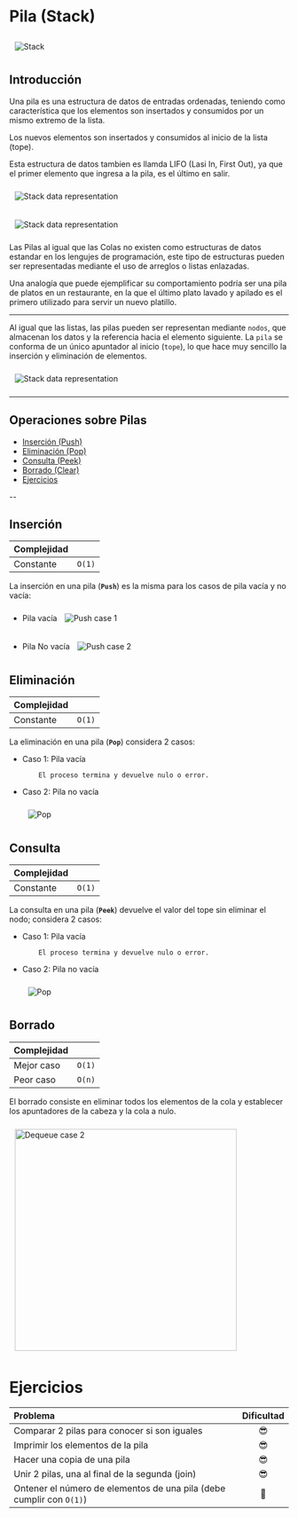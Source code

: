 # Pila (Stack)

<img src="_media/stack.jpg"
     alt="Stack"
     style="margin: 10px;" />

## Introducción

Una pila es una estructura de datos de entradas ordenadas, teniendo como característica que los elementos son insertados y consumidos por un mismo extremo de la lista.

Los nuevos elementos son insertados y consumidos al inicio de la lista (tope).

Esta estructura de datos tambien es llamda LIFO (Lasi In, First Out), ya que el primer elemento que ingresa a la pila, es el último en salir.

<img src="_media/stack-push-representation.jpg"
     alt="Stack data representation"
     style="margin: 10px;" />

<img src="_media/stack-pop-representation.jpg"
     alt="Stack data representation"
     style="margin: 10px;" />

Las Pilas al igual que las Colas no existen como estructuras de datos estandar en los lengujes de programación, este tipo de estructuras pueden ser representadas mediante el uso de arreglos o listas enlazadas.

Una analogía que puede ejemplificar su comportamiento podría ser una pila de platos en un restaurante, en la que el último plato lavado y apilado es el primero utilizado para servir un nuevo platillo.

---

Al igual que las listas, las pilas pueden ser representan mediante `nodos`, que almacenan los datos y la referencia hacia el elemento siguiente. La `pila` se conforma de un único
apuntador al inicio (`tope`), lo que hace muy sencillo la inserción y eliminación de elementos.

<img src="_media/stack-representation.jpg"
     alt="Stack data representation"
     style="margin: 10px;" />

---

## Operaciones sobre Pilas

- [Inserción (Push)](#inserción)
- [Eliminación (Pop)](#eliminación)
- [Consulta (Peek)](#consulta)
- [Borrado (Clear)](#borrado)
- [Ejercicios](#ejercicios)

--

## Inserción

| Complejidad   |        |
| :---          | :---:  |
| Constante     | `O(1)` |

La inserción en una pila (**`Push`**) es la misma para los casos de pila vacía y no vacía:

- Pila vacía
  <img src="_media/stack-push-case-1.jpg"
     alt="Push case 1"
     style="margin: 10px;" />

- Pila No vacía
  <img src="_media/stack-push-case-2.jpg"
     alt="Push case 2"
     style="margin: 10px;" />


## Eliminación

| Complejidad   |        |
| :---          | :---:  |
| Constante     | `O(1)` |

La eliminación en una pila (**`Pop`**) considera 2 casos:

- Caso 1: Pila vacía

          El proceso termina y devuelve nulo o error.

- Caso 2: Pila no vacía

  <img src="_media/stack-pop.jpg"
     alt="Pop"
     style="margin: 10px;" />


## Consulta

| Complejidad   |        |
| :---          | :---:  |
| Constante     | `O(1)` |

La consulta en una pila (**`Peek`**) devuelve el valor del tope sin eliminar el nodo; considera 2 casos:

- Caso 1: Pila vacía

          El proceso termina y devuelve nulo o error.

- Caso 2: Pila no vacía

  <img src="_media/stack-peek.jpg"
     alt="Pop"
     style="margin: 10px;" />



## Borrado

| Complejidad   |        |
| :---          | :---:  |
| Mejor caso    | `O(1)` |
| Peor caso     | `O(n)` |

El borrado consiste en eliminar todos los elementos de la cola y establecer los apuntadores de la cabeza y la cola a nulo.

<img src="_media/stack-empty.jpg"
     alt="Dequeue case 2"
     width="400px"
     style="margin: 10px;" />


# Ejercicios


| Problema                                                          | Dificultad |
|:---                                                               | :---:      |
| Comparar 2 pilas para conocer si son iguales                      | 😎         |
| Imprimir los elementos de la pila                                 | 😎         |
| Hacer una copia de una pila                                       | 😎         |
| Unir 2 pilas, una al final de la segunda (join)                   | 😎         |
| Ontener el número de elementos de una pila (debe cumplir con `O(1)`)| 🤔         |